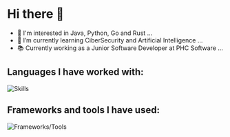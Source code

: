 # Hi there 👋
- 🔭 I'm interested in Java, Python, Go and Rust ...
- 🌱 I’m currently learning CiberSecurity and Artificial Intelligence ...
- 📚 Currently working as a Junior Software Developer at PHC Software ...
## Languages I have worked with:
![Skills](https://skillicons.dev/icons?i=c,cs,java,python,go,js,postgres,rust,zig)

## Frameworks and tools I have used:
![Frameworks/Tools](https://skillicons.dev/icons?i=dotnet,git,maven,nodejs,react,svelte,unity,unreal,godot,blender)

<!--
[![Anurag's GitHub stats](https://github-readme-stats.vercel.app/api?username=tomassantunes&show_icons=true&theme=radical)](https://github.com/anuraghazra/github-readme-stats)
[![Top Langs](https://github-readme-stats.vercel.app/api/top-langs/?username=tomassantunes&layout=compact&count_private=true&theme=radical)](https://github.com/anuraghazra/github-readme-stats)
-->

<!--
**tomassantunes/tomassantunes** is a ✨ _special_ ✨ repository because its `README.md` (this file) appears on your GitHub profile.
-->
